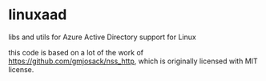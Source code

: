 # linuxaad
libs and utils for Azure Active Directory support for Linux

this code is based on a lot of the work of https://github.com/gmjosack/nss_http, which is originally licensed with MIT license.

